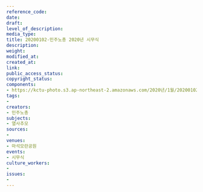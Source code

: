 ```yaml
---
reference_code: 
date: 
draft: 
level_of_description: 
media_type: 
title: 20200102-민주노총 2020년 시무식
description: 
weight: 
modified_at: 
created_at: 
link: 
public_access_status: 
copyright_status: 
components:
- https://kctu-photo.s3.ap-northeast-2.amazonaws.com/2020년/1월/20200102-민주노총+2020년+시무식/_CTU3469.jpg
tags:
- 
creators:
- 민주노총
subjects:
- 열사추모
sources:
- 
venues:
- 마석모란공원
events:
- 시무식
culture_workers:
- 
issues:
- 
---
```


